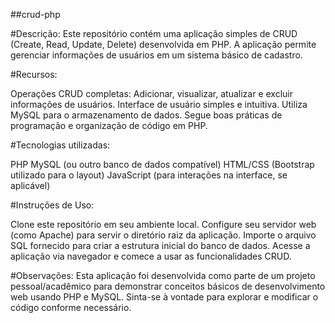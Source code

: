 ##crud-php

#Descrição:
Este repositório contém uma aplicação simples de CRUD (Create, Read, Update, Delete) desenvolvida em PHP. A aplicação permite gerenciar informações de usuários em um sistema básico de cadastro.

#Recursos:

Operações CRUD completas: Adicionar, visualizar, atualizar e excluir informações de usuários.
Interface de usuário simples e intuitiva.
Utiliza MySQL para o armazenamento de dados.
Segue boas práticas de programação e organização de código em PHP.

#Tecnologias utilizadas:

PHP
MySQL (ou outro banco de dados compatível)
HTML/CSS (Bootstrap utilizado para o layout)
JavaScript (para interações na interface, se aplicável)


#Instruções de Uso:

Clone este repositório em seu ambiente local.
Configure seu servidor web (como Apache) para servir o diretório raiz da aplicação.
Importe o arquivo SQL fornecido para criar a estrutura inicial do banco de dados.
Acesse a aplicação via navegador e comece a usar as funcionalidades CRUD.

#Observações:
Esta aplicação foi desenvolvida como parte de um projeto pessoal/acadêmico para demonstrar conceitos básicos de desenvolvimento web usando PHP e MySQL. Sinta-se à vontade para explorar e modificar o código conforme necessário.


